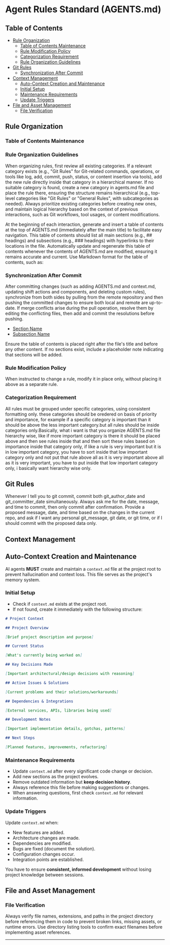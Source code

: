 # Agent Rules Standard (AGENTS.md)

## Table of Contents

- [Rule Organization](#rule-organization)
  - [Table of Contents Maintenance](#table-of-contents-maintenance)
  - [Rule Modification Policy](#rule-modification-policy)
  - [Categorization Requirement](#categorization-requirement)
  - [Rule Organization Guidelines](#rule-organization-guidelines)
- [Git Rules](#git-rules)
  - [Synchronization After Commit](#synchronization-after-commit)
- [Context Management](#context-management)
  - [Auto-Context Creation and Maintenance](#auto-context-creation-and-maintenance)
  - [Initial Setup](#initial-setup)
  - [Maintenance Requirements](#maintenance-requirements)
  - [Update Triggers](#update-triggers)
- [File and Asset Management](#file-and-asset-management)
  - [File Verification](#file-verification)

## Rule Organization

### Table of Contents Maintenance
### Rule Organization Guidelines

When organizing rules, first review all existing categories. If a relevant category exists (e.g., "Git Rules" for Git-related commands, operations, or tools like log, add, commit, push, status, or content insertion via tools), add the new rule directly inside that category in a hierarchical manner. If no suitable category is found, create a new category in agents.md file and place the rule there, ensuring the structure remains hierarchical (e.g., top-level categories like "Git Rules" or "General Rules", with subcategories as needed). Always prioritize existing categories before creating new ones, and maintain logical hierarchy based on the context of previous interactions, such as Git workflows, tool usages, or content modifications.

At the beginning of each interaction, generate and insert a table of contents at the top of AGENTS.md (immediately after the main title) to facilitate easy navigation. This table of contents should list all main sections (e.g., ## headings) and subsections (e.g., ### headings) with hyperlinks to their locations in the file. Automatically update and regenerate this table of contents whenever the contents of AGENTS.md are modified, ensuring it remains accurate and current. Use Markdown format for the table of contents, such as:

### Synchronization After Commit

After committing changes (such as adding AGENTS.md and context.md, updating shift actions and components, and deleting custom rules), synchronize from both sides by pulling from the remote repository and then pushing the committed changes to ensure both local and remote are up-to-date. If merge conflicts arise during the pull operation, resolve them by editing the conflicting files, then add and commit the resolutions before pushing.
- [Section Name](#section-name)
- [Subsection Name](#subsection-name)

Ensure the table of contents is placed right after the file's title and before any other content. If no sections exist, include a placeholder note indicating that sections will be added.

### Rule Modification Policy

When instructed to change a rule, modify it in place only, without placing it above as a separate rule.

### Categorization Requirement

All rules must be grouped under specific categories, using consistent formatting only. these categories should be oredered on basis of priority and importance, for example if a specific category is important than it should be above the less important category.but all rules should be inside categories only.Basically, what i want is that you organize AGENTS.md file hierarchy wise, like if more important category is there it should be placed above and then see rules inside that and then sort these rules based on importance inside that category only, if like a rule is very important but it is in low important category, you have to sort inside that low important category only and not put that rule above all as it is very important above all as it is very important, you have to put inside that low important category only, i basically want hierarchy wise only.

## Git Rules

Whenever I tell you to git commit, commit both git_author_date and git_committer_date simultaneously. Always ask me for the date, message, and time to commit, then only commit after confirmation. Provide a proposed message, date, and time based on the changes in the current repo, and ask if I want any personal git_message, git date, or git time, or if I should commit with the proposed data only.

## Context Management

## Auto-Context Creation and Maintenance

AI agents **MUST** create and maintain a `context.md` file at the project root to prevent hallucination and context loss. This file serves as the project's memory system.

### Initial Setup

- Check if `context.md` exists at the project root.
- If not found, create it immediately with the following structure:

```markdown
# Project Context

## Project Overview

[Brief project description and purpose]

## Current Status

[What's currently being worked on]

## Key Decisions Made

[Important architectural/design decisions with reasoning]

## Active Issues & Solutions

[Current problems and their solutions/workarounds]

## Dependencies & Integrations

[External services, APIs, libraries being used]

## Development Notes

[Important implementation details, gotchas, patterns]

## Next Steps

[Planned features, improvements, refactoring]
```

### Maintenance Requirements

- Update `context.md` after every significant code change or decision.
- Add new sections as the project evolves.
- Remove outdated information but **keep decision history**.
- Always reference this file before making suggestions or changes.
- When answering questions, first check `context.md` for relevant information.

### Update Triggers

Update `context.md` when:

- New features are added.
- Architecture changes are made.
- Dependencies are modified.
- Bugs are fixed (document the solution).
- Configuration changes occur.
- Integration points are established.

You have to ensure **consistent, informed development** without losing project knowledge between sessions.

## File and Asset Management

### File Verification

Always verify file names, extensions, and paths in the project directory before referencing them in code to prevent broken links, missing assets, or runtime errors. Use directory listing tools to confirm exact filenames before implementing asset references.

---